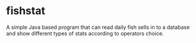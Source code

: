 fishstat
========

A simple Java based program that can read daily fish sells in to a database and show different types of stats according to operators choice.

